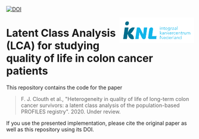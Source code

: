 [![DOI](https://zenodo.org/badge/245175101.svg)](https://zenodo.org/badge/latestdoi/245175101)

<img src="https://github.com/IKNL/guidelines/blob/master/resources/logos/iknl_nl.png?raw=true" width=200 align="right">

# Latent Class Analysis (LCA) for studying quality of life in colon cancer patients
This repository contains the code for the paper

> F. J. Clouth et al., "Heterogeneity in quality of life of long-term colon cancer survivors: a latent class analysis of the population-based PROFILES registry". 2020. Under review.

If you use the presented implementation, please cite the original paper as well as this repository using its DOI.
